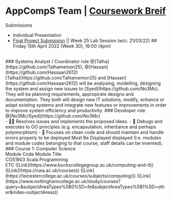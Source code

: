 # AppCompS Team | [Coursework Breif](https://vle.dmu.ac.uk/bbcswebdav/pid-5687216-dt-content-rid-11305925_1/courses/CTEC2902_2122_520/CTEC2902_Assignment_2_2021-2022%281%29.pdf)
Submissions
- Individual Presentation
- [Final Project Submission](https://vle.dmu.ac.uk/webapps/blackboard/content/listContent.jsp?course_id=_599194_1&content_id=_5681433_1) || Week 25 Lab Session (w/c: 21/03/22)  ## Friday 15th April 2022 (Week 30), 16:00 (4pm)
<br>
### Systems Analyst / Coordinator role @[Talha](https://github.com/Talhamemon25), @[Hassan](https://github.com/Hassaan2612) <br>
[Talha](https://github.com/Talhamemon25) and [Hassan](https://github.com/Hassaan2612) will be analysing, modelling, designing the system and assign new issues to [Syed](https://github.com/No3Mc). They will be planning requirements, appropirate designs and documentation. They both will design new IT solutions, modify, enhance or adapt existing systems and integrate new features or improvements in order to improve system efficiency and productivity.
### Developer role @[No3Mc/Syed](https://github.com/No3Mc) <br>
- 👨‍🦯 Resolves issues and implements the proposed ideas.
- 📕 Debugs and executes to OO principles (e.g. encapsulation, inheritance and perhaps polymorphism)
- 📝 Focuses on clean code and should maintain and handle errors properly to be deployed
Must Be Displayed displayed (I.e. modules and module codes belonging to that course, staff details can be invented). <br>
### Course 1: Computer Science <br>
Module Code Module Title <br>
COS1903 Scala Programming <br>
ETC ([Link](https://www.buckscollegegroup.ac.uk/computing-and-it)) ([Link](https://cwa.ac.uk/courses)) ([Link](https://leicestercollege.ac.uk/courses/subjects/computing/)) ([Link](https://www.nottinghamcollege.ac.uk/study/courses?query=&subjectAreaTypes%5B0%5D=fe&subjectAreaTypes%5B1%5D=other&index=subjectAreas)) <br>

